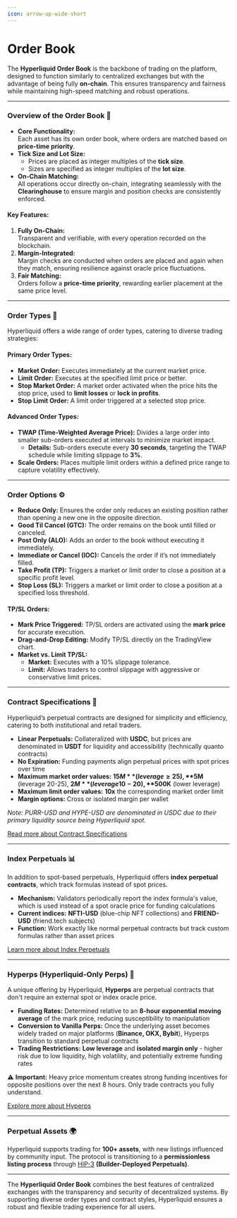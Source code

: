 ```yaml
---
icon: arrow-up-wide-short
---
```


# Order Book

The **Hyperliquid Order Book** is the backbone of trading on the platform, designed to function similarly to centralized exchanges but with the advantage of being fully **on-chain**. This ensures transparency and fairness while maintaining high-speed matching and robust operations.

***

### **Overview of the Order Book** 📘

* **Core Functionality:**\
  Each asset has its own order book, where orders are matched based on **price-time priority**.
* **Tick Size and Lot Size:**
  * Prices are placed as integer multiples of the **tick size**.
  * Sizes are specified as integer multiples of the **lot size**.
* **On-Chain Matching:**\
  All operations occur directly on-chain, integrating seamlessly with the **Clearinghouse** to ensure margin and position checks are consistently enforced.

#### **Key Features**:

1. **Fully On-Chain:**\
   Transparent and verifiable, with every operation recorded on the blockchain.
2. **Margin-Integrated:**\
   Margin checks are conducted when orders are placed and again when they match, ensuring resilience against oracle price fluctuations.
3. **Fair Matching:**\
   Orders follow a **price-time priority**, rewarding earlier placement at the same price level.

***

### **Order Types** 🛒

Hyperliquid offers a wide range of order types, catering to diverse trading strategies:

#### **Primary Order Types**:

* **Market Order:** Executes immediately at the current market price.
* **Limit Order:** Executes at the specified limit price or better.
* **Stop Market Order:** A market order activated when the price hits the stop price, used to **limit losses** or **lock in profits**.
* **Stop Limit Order:** A limit order triggered at a selected stop price.

#### **Advanced Order Types**:

* **TWAP (Time-Weighted Average Price):** Divides a large order into smaller sub-orders executed at intervals to minimize market impact.
  * **Details:** Sub-orders execute every **30 seconds**, targeting the TWAP schedule while limiting slippage to **3%**.
* **Scale Orders:** Places multiple limit orders within a defined price range to capture volatility effectively.

***

### **Order Options** ⚙️

* **Reduce Only:** Ensures the order only reduces an existing position rather than opening a new one in the opposite direction.
* **Good Til Cancel (GTC):** The order remains on the book until filled or canceled.
* **Post Only (ALO):** Adds an order to the book without executing it immediately.
* **Immediate or Cancel (IOC):** Cancels the order if it’s not immediately filled.
* **Take Profit (TP):** Triggers a market or limit order to close a position at a specific profit level.
* **Stop Loss (SL):** Triggers a market or limit order to close a position at a specified loss threshold.

#### **TP/SL Orders**:

* **Mark Price Triggered:** TP/SL orders are activated using the **mark price** for accurate execution.
* **Drag-and-Drop Editing:** Modify TP/SL directly on the TradingView chart.
* **Market vs. Limit TP/SL:**
  * **Market:** Executes with a 10% slippage tolerance.
  * **Limit:** Allows traders to control slippage with aggressive or conservative limit prices.

***

### **Contract Specifications** 📝

Hyperliquid’s perpetual contracts are designed for simplicity and efficiency, catering to both institutional and retail traders.

* **Linear Perpetuals:** Collateralized with **USDC**, but prices are denominated in **USDT** for liquidity and accessibility (technically quanto contracts)
* **No Expiration:** Funding payments align perpetual prices with spot prices over time
* **Maximum market order values:** **$15M** (leverage ≥25), **$5M** (leverage 20-25), **$2M** (leverage 10-20), **$500K** (lower leverage)
* **Maximum limit order values:** **10x** the corresponding market order limit
* **Margin options:** Cross or isolated margin per wallet

_Note: PURR-USD and HYPE-USD are denominated in USDC due to their primary liquidity source being Hyperliquid spot._

[Read more about Contract Specifications](https://hyperliquid.gitbook.io/hyperliquid-docs/trading/contract-specifications)

***

### **Index Perpetuals** 📊

In addition to spot-based perpetuals, Hyperliquid offers **index perpetual contracts**, which track formulas instead of spot prices.

* **Mechanism:** Validators periodically report the index formula's value, which is used instead of a spot oracle price for funding calculations
* **Current indices:** **NFTI-USD** (blue-chip NFT collections) and **FRIEND-USD** (friend.tech subjects)
* **Function:** Work exactly like normal perpetual contracts but track custom formulas rather than asset prices

[Learn more about Index Perpetuals](https://hyperliquid.gitbook.io/hyperliquid-docs/trading/index-perpetual-contracts)

***

### **Hyperps (Hyperliquid-Only Perps)** 🚀

A unique offering by Hyperliquid, **Hyperps** are perpetual contracts that don't require an external spot or index oracle price.

* **Funding Rates:** Determined relative to an **8-hour exponential moving average** of the mark price, reducing susceptibility to manipulation
* **Conversion to Vanilla Perps:** Once the underlying asset becomes widely traded on major platforms (**Binance, OKX, Bybit**), Hyperps transition to standard perpetual contracts
* **Trading Restrictions:** **Low leverage** and **isolated margin only** - higher risk due to low liquidity, high volatility, and potentially extreme funding rates

⚠️ **Important:** Heavy price momentum creates strong funding incentives for opposite positions over the next 8 hours. Only trade contracts you fully understand.

[Explore more about Hyperps](https://hyperliquid.gitbook.io/hyperliquid-docs/trading/hyperps)

***

### **Perpetual Assets** 🌍

Hyperliquid supports trading for **100+ assets**, with new listings influenced by community input. The protocol is transitioning to a **permissionless listing process** through [HIP-3](../hips/perp-deployments-hip-3.md) **(Builder-Deployed Perpetuals)**.

***

The **Hyperliquid Order Book** combines the best features of centralized exchanges with the transparency and security of decentralized systems. By supporting diverse order types and contract styles, Hyperliquid ensures a robust and flexible trading experience for all users.
